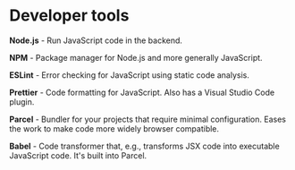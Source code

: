 # Developer tools

**Node.js** - Run JavaScript code in the backend.

**NPM** - Package manager for Node.js and more generally JavaScript.

**ESLint** - Error checking for JavaScript using static code analysis.

**Prettier** - Code formatting for JavaScript. Also has a Visual Studio Code plugin.

**Parcel** - Bundler for your projects that require minimal configuration. Eases the work to make code more widely browser compatible.

**Babel** - Code transformer that, e.g., transforms JSX code into executable JavaScript code. It's built into Parcel.